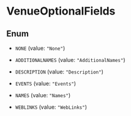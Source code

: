 

# VenueOptionalFields

## Enum


* `NONE` (value: `"None"`)

* `ADDITIONALNAMES` (value: `"AdditionalNames"`)

* `DESCRIPTION` (value: `"Description"`)

* `EVENTS` (value: `"Events"`)

* `NAMES` (value: `"Names"`)

* `WEBLINKS` (value: `"WebLinks"`)



